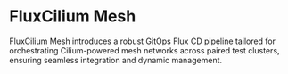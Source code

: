 # FluxCilium Mesh

FluxCilium Mesh introduces a robust GitOps Flux CD pipeline tailored for orchestrating Cilium-powered mesh networks across paired test clusters, ensuring seamless integration and dynamic management.




